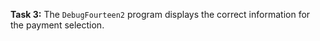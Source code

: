 **Task 3:** The `DebugFourteen2` program displays the correct information for the payment selection.